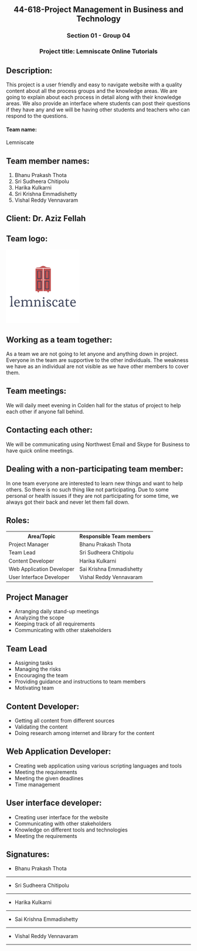 <h2 style="text-align:center"> 44-618-Project Management in Business and Technology</h2>
<h3 style="text-align:center"> Section 01 - Group 04</h3>
<h3 style="text-align:center"> Project title: Lemniscate Online Tutorials </h3>

## Description:
This project is a user friendly and easy to navigate website with a quality content about all the process groups and the knowledge areas. We are going to explain about each process in detail along with their knowledge areas. We also provide an interface where students can post their questions if they have any and we will be having other students and teachers who can respond to the questions.
<h4> Team name:</h4>  Lemniscate 

## Team member names:
1. Bhanu Prakash Thota
1. Sri Sudheera Chitipolu
1. Harika Kulkarni
1. Sri Krishna Emmadishetty
1. Vishal Reddy Vennavaram


## Client:  Dr. Aziz Fellah 

## Team logo:
 ![Logo](https://github.com/Saikrishna1545/Projectmanagement_final_project/blob/master/96c7916f-6ce7-4351-ba57-85b55584329e_200x200.png)


## Working as a team together:
As a team we are not going to let anyone and anything down in project. Everyone in the team are supportive to the other individuals. The weakness we have as an individual are not visible as we have other members to cover them.

## Team meetings:
We will daily meet evening in Colden hall for the status of project to help each other if anyone fall behind.

## Contacting each other: 
We will be communicating using Northwest Email and Skype for Business to have quick online meetings.

## Dealing with a non-participating team member:
In one team everyone are interested to learn new things and want to help others. So there is no such thing like not participating. Due to some personal or health issues if they are not participating for some time, we always got their back and never let them fall down.

## Roles:  
 <table class="table table-dark">
                                      
                          
<tr> 
<th>Area/Topic</th>
<th>Responsible Team members</th>
</tr>
<tr>
<td>Project Manager </td>
<td>Bhanu Prakash Thota</td>
</tr>
<tr>
<td>Team Lead  </td>
<td>Sri Sudheera Chitipolu
</td>
</tr>
<tr>
<td>Content Developer</td>
<td>Harika Kulkarni
</td>
</tr>
<tr>
<td>Web Application Developer</td>
<td>Sai Krishna Emmadishetty
</td>
</tr>
<tr>
<td>User Interface Developer</td>
<td>Vishal Reddy Vennavaram
</td>
</tr>
</table>

## Project Manager
-	Arranging daily stand-up meetings
-	Analyzing the scope
-	Keeping track of all requirements
-	Communicating with other stakeholders

## Team Lead

-	Assigning tasks
-	Managing the risks
-	Encouraging the team
-	Providing guidance and instructions to team members
-	Motivating team


## Content Developer:
-	Getting all content from different sources
-	Validating the content
-	Doing research among internet and library for the content


## Web Application Developer:
-	Creating web application using various scripting languages and tools
-	Meeting the requirements
-	Meeting the given deadlines
-	Time management


## User interface developer:
-	Creating user interface for the website
-	Communicating with other stakeholders
-	Knowledge on different tools and technologies
-	Meeting the requirements


## Signatures:

- Bhanu Prakash Thota
--------------------------------------

- Sri Sudheera Chitipolu
--------------------------------------

- Harika Kulkarni
--------------------------------------

- Sai Krishna Emmadishetty
--------------------------------------

- Vishal Reddy Vennavaram
--------------------------------------
